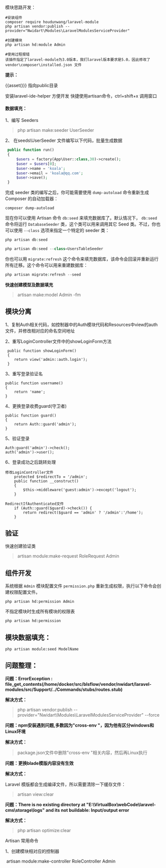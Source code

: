 模块思路开发：

```
#安装组件
composer require houdunwang/laravel-module
php artisan vendor:publish --provider="Nwidart\Modules\LaravelModulesServiceProvider"

#创建模块
php artisan hd:module Admin

#使用过程报错
该插件指定了laravel-module为3.0版本，我们laravel版本要求是5.0，因此修改了vendor\composer\installed.json 文件
```



**提示：**

{{asset()}} 指向public目录

安装laravel-ide-helper 方便开发 快捷使用artisan命令，ctrl+shift+x 调用窗口



#### 数据填充：

1、编写 Seeders

> php artisan make:seeder UserSeeder



2、 在seeds\UserSeeder 文件编写以下代码，批量生成数据

```php
 public function run()
 {
     $users = factory(App\User::class,30)->create();
     $user = $users[0];
     $user->name = 'koala';
     $user->email = 'koala@qq.com';
     $user->save();
 }
```

完成 seeder 类的编写之后，你可能需要使用 `dump-autoload` 命令重新生成 Composer 的自动加载器：

```
composer dump-autoload
```

现在你可以使用 Artisan 命令 `db:seed` 来填充数据库了。默认情况下， `db:seed` 命令将运行 `DatabaseSeeder` 类，这个类可以用来调用其它 Seed 类。不过，你也可以使用 `--class` 选项来指定一个特定的 seeder 类：

```php
php artisan db:seed

php artisan db:seed --class=UsersTableSeeder
```

你也可以用 `migrate:refresh` 这个命令来填充数据库，该命令会回滚并重新运行所有迁移。这个命令可以用来重建数据库：

```php
php artisan migrate:refresh --seed
```



**快速创建模型及数据填充**

>  artisan make:model Admin -fm



##  模块分离

1、复制Auth相关代码，如控制器中的Auth模块代码和Resources中view的auth文件，并修改相对应的命名空间地址

2、重写LoginController文件中的showLoginForm方法

```
 public function showLoginForm()
 {
 	return view('admin::auth.login');
 }
```

3、重写登录验证名

```
public function username()
{
	return 'name';
}
```

4、更换登录收费guard(守卫者)

```
public function guard()
{
	return Auth::guard('admin');
}
```



5、验证登录

```
Auth:guard('admin')->check();
auth('admin')->user();
```



6、登录成功之后跳转处理

```
修改LoginController文件
	protected $redirectTo = '/admin';
	public function __construct()
    {
        $this->middleware('guest:admin')->except('logout');
    }
    
RedirectIfAuthenticated文件
    if (Auth::guard($guard)->check()) {
    	return redirect($guard == 'admin' ? '/admin':'/home');
    }
```



## 验证

快速创建验证类

> artisan module:make-request RoleRequest Admin



## 组件开发

系统根据 `Admin` 模块配置文件 `permission.php` 重新生成权限，执行以下命令会创建权限配置文件。

```
php artisan hd:permission Admin
```

不指定模块时生成所有模块的权限表

```
php artisan hd:permission
```



## 模块数据填充：

```
php artisan module:seed ModelName
```





## 问题整理：



**问题：ErrorException : file_get_contents(/home/docker/src/blsflow/vendor/nwidart/laravel-modules/src/Support/../Commands/stubs/routes.stub)**

**解决方式：**

> php artisan vendor:publish --provider="Nwidart\Modules\LaravelModulesServiceProvider" --force



**问题：npm安装遇到问题,多数因为"cross-env "，因为他有区分windows和Linux环境**

**解决方式：**

> package.json文件中删除"cross-env "相关内容，然后再Linux执行



**问题：更换blade模版内容没有生效**

**解决方式：**

Laravel 模版都会生成编译文件，所以需要清除一下缓存文件：

> artisan view:clear



**问题：There is no existing directory at "E:\VirtualBox\webCode\laravel-cms\storage\logs" and its not buildable: Input/output error**

**解决方式：**

>  php artisan optimize:clear 











Artisan 常用命令



1、创建模块相对应的控制器

​	artisan module:make-controller RoleController Admin